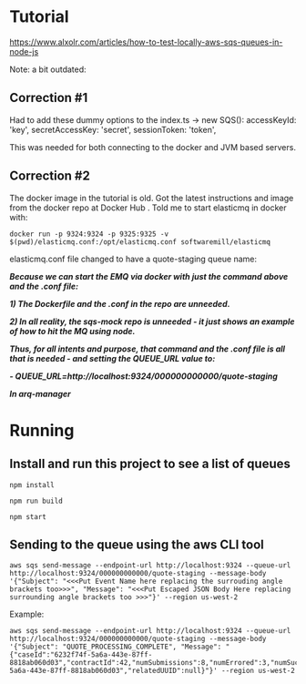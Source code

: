 # Tutorial

https://www.alxolr.com/articles/how-to-test-locally-aws-sqs-queues-in-node-js

Note: a bit outdated:

## Correction #1
Had to add these dummy options to the index.ts → new SQS():
accessKeyId: 'key',
secretAccessKey: 'secret',
sessionToken: 'token',

This was needed for both connecting to the docker and JVM based servers.

## Correction #2
The docker image in the tutorial is old. Got the latest instructions and image from the docker repo at Docker Hub . Told me to start elasticmq in docker with:

```
docker run -p 9324:9324 -p 9325:9325 -v $(pwd)/elasticmq.conf:/opt/elasticmq.conf softwaremill/elasticmq
```

elasticmq.conf file changed to have a quote-staging queue name:

***Because we can start the EMQ via docker with just the command above and the .conf file:***

***1) The Dockerfile and the .conf in the repo are unneeded.***

***2) In all reality, the sqs-mock repo is unneeded - it just shows an example of how to hit the MQ using node.***

***Thus, for all intents and purpose, that command and the .conf file is all that is needed - and setting the QUEUE_URL value to:***

***- QUEUE_URL=http://localhost:9324/000000000000/quote-staging***

***In arq-manager***

# Running

## Install and run this project to see a list of queues

```
npm install

npm run build

npm start
```

## Sending to the queue using the aws CLI tool
```
aws sqs send-message --endpoint-url http://localhost:9324 --queue-url http://localhost:9324/000000000000/quote-staging --message-body '{"Subject": "<<<Put Event Name here replacing the surrouding angle brackets too>>>", "Message": "<<<Put Escaped JSON Body Here replacing surrounding angle brackets too >>>"}' --region us-west-2
```

Example:
```
aws sqs send-message --endpoint-url http://localhost:9324 --queue-url http://localhost:9324/000000000000/quote-staging --message-body '{"Subject": "QUOTE_PROCESSING_COMPLETE", "Message": "{"caseId":"6232f74f-5a6a-443e-87ff-8818ab060d03","contractId":42,"numSubmissions":8,"numErrored":3,"numSucceeded":5,"uuid":"6232f74f-5a6a-443e-87ff-8818ab060d03","relatedUUID":null}"}' --region us-west-2
```



